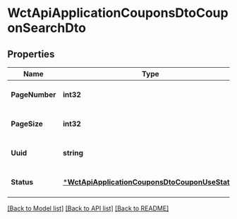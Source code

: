 # WctApiApplicationCouponsDtoCouponSearchDto

## Properties
Name | Type | Description | Notes
------------ | ------------- | ------------- | -------------
**PageNumber** | **int32** |  | [optional] [default to null]
**PageSize** | **int32** |  | [optional] [default to null]
**Uuid** | **string** | UUID | [optional] [default to null]
**Status** | [***WctApiApplicationCouponsDtoCouponUseStatus**](WCT.Api.Application.Coupons.dto.CouponUseStatus.md) |  | [optional] [default to null]

[[Back to Model list]](../README.md#documentation-for-models) [[Back to API list]](../README.md#documentation-for-api-endpoints) [[Back to README]](../README.md)

